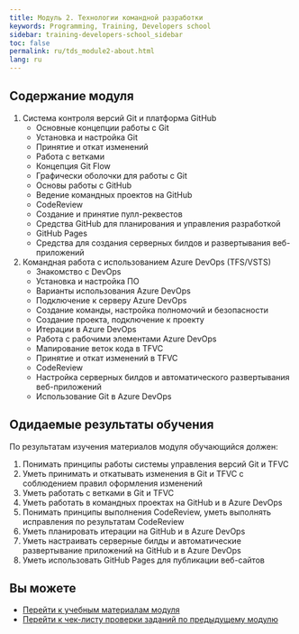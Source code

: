 ```yaml
---
title: Модуль 2. Технологии командной разработки
keywords: Programming, Training, Developers school
sidebar: training-developers-school_sidebar
toc: false
permalink: ru/tds_module2-about.html
lang: ru
---
```


## Содержание модуля

1. Система контроля версий Git и платформа GitHub
    * Основные концепции работы с Git
    * Установка и настройка Git
    * Принятие и откат изменений
    * Работа с ветками
    * Концепция Git Flow
    * Графически оболочки для работы с Git
    * Основы работы с GitHub
    * Ведение командных проектов на GitHub
    * CodeReview
    * Создание и принятие пулл-реквестов
    * Средства GitHub для планирования и управления разработкой
    * GitHub Pages
    * Средства для создания серверных билдов и развертывания веб-приложений
2. Командная работа с использованием Azure DevOps (TFS/VSTS)
    * Знакомство с DevOps
    * Установка и настройка ПО
    * Варианты использования Azure DevOps
    * Подключение к серверу Azure DevOps
    * Создание команды, настройка полномочий и безопасности
    * Создание проекта, подключение к проекту
    * Итерации в Azure DevOps
    * Работа с рабочими элементами Azure DevOps
    * Мапирование веток кода в TFVC
    * Принятие и откат изменений в TFVC
    * CodeReview
    * Настройка серверных билдов и автоматического развертывания веб-приложений
    * Использование Git в Azure DevOps


## Одидаемые результаты обучения

По результатам изучения материалов модуля обучающийся должен:
1. Понимать принципы работы системы управления версий Git и TFVC
2. Уметь принимать и откатывать изменения в Git и TFVC с соблюдением правил оформления изменений
3. Уметь работать с ветками в Git и TFVC
4. Уметь работать в командных проектах на GitHub и в Azure DevOps
5. Понимать принципы выполнения CodeReview, уметь выполнять исправления по результатам CodeReview
6. Уметь планировать итерации на GitHub и в Azure DevOps
7. Уметь настраивать серверные билды и автоматические развертывание приложений на GitHub и в Azure DevOps
8. Уметь использовать GitHub Pages для публикации веб-сайтов

## Вы можете

* [Перейти к учебным материалам модуля](tds_module2-learn.html) <i class="fa fa-arrow-right" aria-hidden="true"></i>
* [Перейти к чек-листу проверки заданий по предыдущему модулю](tds_module1-check-list.html) <i class="fa fa-arrow-up" aria-hidden="true"></i>
